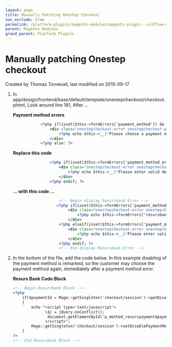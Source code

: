 ```yaml
---
layout: page
title: Manually Patching Onestep Checkout
nav_exclude: true
permalink: /platform-plugins/magento-modules/magento-plugin---oldflow-version/oldflow-plugin---coding-examples-for-getaddress/manually-patching-onestep-checkout/
parent: Magento Modules
grand_parent: Platform Plugins
---
```




# Manually patching Onestep checkout 
Created by Thomas Tornevall, last modified on 2015-09-17
1.  In
    app/design/frontend/base/default/template/onestepcheckout/checkout.phtml, Look
    around line 181, After ...  

    **Payment method errors**
    ```xml
                <?php if(isset($this->formErrors['payment_method']) && $this->formErrors['payment_method']): ?>
                    <div class="onestepcheckout-error onestepcheckout-payment-method-error">
                        <?php echo $this->__('Please choose a payment method.'); ?>
                    </div>
                <?php else: ?>
    ```

    **Replace this code**
    ```xml
                    <?php if(isset($this->formErrors['payment_method_error'])): ?>
                        <div class="onestepcheckout-error onestepcheckout-payment-method-error">
                            <?php echo $this->__('Please enter valid details below.'); ?>
                        </div>
                    <?php endif; ?>
    ```

    **... with this code ...**
    ```xml
                        <!-- Begin display Resursbank Error -->
                       <?php if(isset($this->formErrors['payment_method_error']) && !empty($this->formErrors['resursbank_error'])): ?>
                            <div class="onestepcheckout-error onestepcheckout-payment-method-error">
                                <?php echo $this->formErrors['resursbank_error'];?>
                            </div>
                        <?php elseif(isset($this->formErrors['payment_method_error'])): ?>
                            <div class="onestepcheckout-error onestepcheckout-payment-method-error">
                                <?php echo $this->__('Please enter valid details below.'); ?>
                            </div>
                        <?php endif; ?>
                        <!-- End display Resursbank Error -->
    ```
2.  In the bottom of the file, add the code below. In this example
    disabling of the payment method is remarked, so the customer may
    choose the payment method again, immediately after a payment method
    error.  

    **Resurs Bank Code Block**
    ```xml
    <!-- Begin Resursbank Block -->
    <?php
        if($paymentId = Mage::getSingleton('checkout/session')->getDisablePaymentMethodId())
        {
            echo "<script type='text/javascript'>
                  \$j = jQuery.noConflict();  
                   document.getElementById('p_method_resurspayment$paymentId').checked = false;
                  </script>";
            Mage::getSingleton('checkout/session')->setDisablePaymentMethodId('');
        }
    ?>
    <!-- End Resursbank Block -->
    ```
